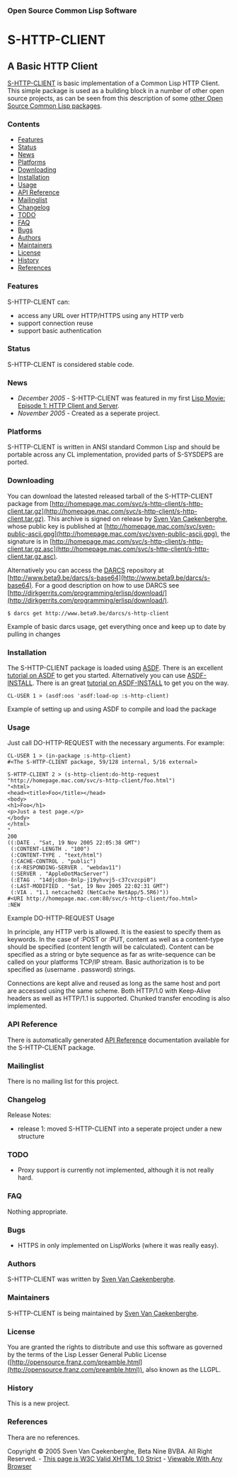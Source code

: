 ### Open Source Common Lisp Software

S-HTTP-CLIENT
=============

A Basic HTTP Client
-------------------

[S-HTTP-CLIENT](http://homepage.mac.com/svc/temaplte/index.html) is
basic implementation of a Common Lisp HTTP Client. This simple package
is used as a building block in a number of other open source projects,
as can be seen from this description of some [other Open Source Common
Lisp packages](http://homepage.mac.com/svc/oscl.html).

### Contents

-   [Features](#features)
-   [Status](#status)
-   [News](#news)
-   [Platforms](#platforms)
-   [Downloading](#downloading)
-   [Installation](#installation)
-   [Usage](#usage)
-   [API Reference](#api)
-   [Mailinglist](#mailinglist)
-   [Changelog](#changelog)
-   [TODO](#tod)
-   [FAQ](#faq)
-   [Bugs](#bugs)
-   [Authors](#authors)
-   [Maintainers](#maintainers)
-   [License](#license)
-   [History](#history)
-   [References](#references)

### Features

S-HTTP-CLIENT can:

-   access any URL over HTTP/HTTPS using any HTTP verb
-   support connection reuse
-   support basic authentication

### Status

S-HTTP-CLIENT is considered stable code.

### News

-   *December 2005* - S-HTTP-CLIENT was featured in my first [Lisp
    Movie: Episode 1: HTTP Client and
    Server](http://homepage.mac.com/svc/LispMovies/index.html).
-   *November 2005* - Created as a seperate project.

### Platforms

S-HTTP-CLIENT is written in ANSI standard Common Lisp and should be
portable across any CL implementation, provided parts of S-SYSDEPS are
ported.

### Downloading

You can download the latested released tarball of the S-HTTP-CLIENT
package from
[http://homepage.mac.com/svc/s-http-client/s-http-client.tar.gz](http://homepage.mac.com/svc/s-http-client/s-http-client.tar.gz).
This archive is signed on release by [Sven Van
Caekenberghe](http://homepage.mac.com/svc), whose public key is
published at
[http://homepage.mac.com/svc/sven-public-ascii.gpg](http://homepage.mac.com/svc/sven-public-ascii.gpg),
the signature is in
[http://homepage.mac.com/svc/s-http-client/s-http-client.tar.gz.asc](http://homepage.mac.com/svc/s-http-client/s-http-client.tar.gz.asc).

Alternatively you can access the [DARCS](http://abridgegame.org/darcs/)
repository at
[http://www.beta9.be/darcs/s-base64](http://www.beta9.be/darcs/s-base64).
For a good description on how to use DARCS see
[http://dirkgerrits.com/programming/erlisp/download/](http://dirkgerrits.com/programming/erlisp/download/).

    $ darcs get http://www.beta9.be/darcs/s-http-client

Example of basic darcs usage, get everything once and keep up to date by
pulling in changes

### Installation

The S-HTTP-CLIENT package is loaded using
[ASDF](http://www.cliki.net/asdf). There is an excellent [tutorial on
ASDF](http://constantly.at/lisp/asdf/) to get you started. Alternatively
you can use [ASDF-INSTALL](http://www.cliki.net/asdf-install). There is
an great [tutorial on ASDF-INSTALL](http://weitz.de/asdf-install/) to
get you on the way.

    CL-USER 1 > (asdf:oos 'asdf:load-op :s-http-client)

Example of setting up and using ASDF to compile and load the package

### Usage

Just call DO-HTTP-REQUEST with the necessary arguments. For example:

    CL-USER 1 > (in-package :s-http-client)
    #<The S-HTTP-CLIENT package, 59/128 internal, 5/16 external>

    S-HTTP-CLIENT 2 > (s-http-client:do-http-request "http://homepage.mac.com/svc/s-http-client/foo.html")
    "<html>
    <head><title>Foo</title></head>
    <body>
    <h1>Foo</h1>
    <p>Just a test page.</p>
    </body>
    </html>
    "
    200
    ((:DATE . "Sat, 19 Nov 2005 22:05:38 GMT") 
     (:CONTENT-LENGTH . "100") 
     (:CONTENT-TYPE . "text/html") 
     (:CACHE-CONTROL . "public") 
     (:X-RESPONDING-SERVER . "webdav11") 
     (:SERVER . "AppleDotMacServer") 
     (:ETAG . "14djc8on-8nlp-j19yhvvj5-c37cvzcpi0") 
     (:LAST-MODIFIED . "Sat, 19 Nov 2005 22:02:31 GMT") 
     (:VIA . "1.1 netcache02 (NetCache NetApp/5.5R6)"))
    #<URI http://homepage.mac.com:80/svc/s-http-client/foo.html>
    :NEW

Example DO-HTTP-REQUEST Usage

In principle, any HTTP verb is allowed. It is the easiest to specify
them as keywords. In the case of :POST or :PUT, content as well as a
content-type should be specified (content length will be calculated).
Content can be specified as a string or byte sequence as far as
write-sequence can be called on your platforms TCP/IP stream. Basic
authorization is to be specified as (username . password) strings.

Connections are kept alive and reused as long as the same host and port
are accessed using the same scheme. Both HTTP/1.0 with Keep-Alive
headers as well as HTTP/1.1 is supported. Chunked transfer encoding is
also implemented.

### API Reference

There is automatically generated [API Reference](API.html) documentation
available for the S-HTTP-CLIENT package.

### Mailinglist

There is no mailing list for this project.

### Changelog

Release Notes:

-   release 1: moved S-HTTP-CLIENT into a seperate project under a new
    structure

### TODO

-   Proxy support is currently not implemented, although it is not
    really hard.

### FAQ

Nothing appropriate.

### Bugs

-   HTTPS in only implemented on LispWorks (where it was really easy).

### Authors

S-HTTP-CLIENT was written by [Sven Van
Caekenberghe](http://homepage.mac.com/svc).

### Maintainers

S-HTTP-CLIENT is being maintained by [Sven Van
Caekenberghe](http://homepage.mac.com/svc).

### License

You are granted the rights to distribute and use this software as
governed by the terms of the Lisp Lesser General Public License
([http://opensource.franz.com/preamble.html](http://opensource.franz.com/preamble.html)),
also known as the LLGPL.

### History

This is a new project.

### References

Thera are no references.

Copyright © 2005 Sven Van Caekenberghe, Beta Nine BVBA. All Right
Reserved. - [This page is W3C Valid XHTML 1.0
Strict](http://validator.w3.org/check/referer) - [Viewable With Any
Browser](http://www.anybrowser.org/campaign/)
